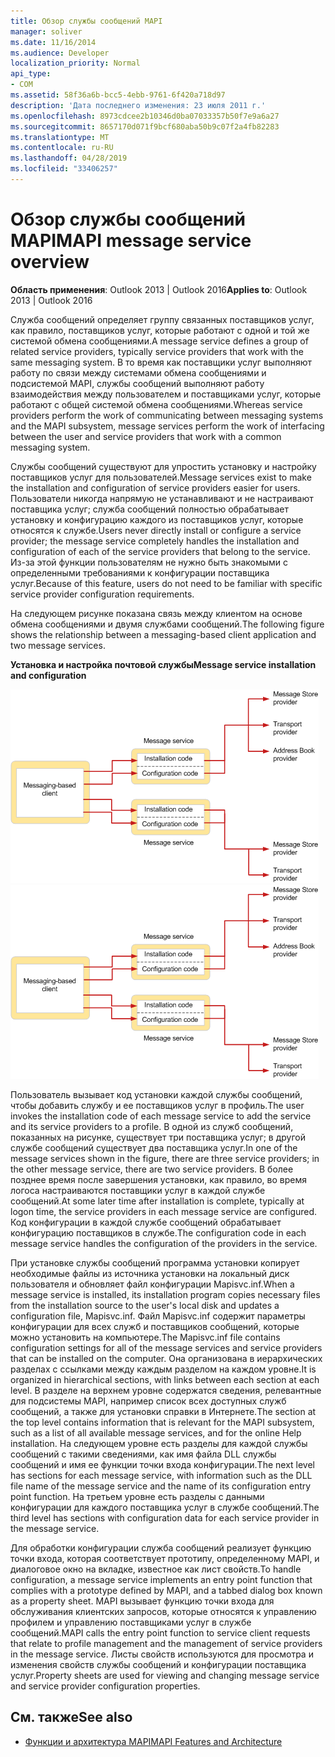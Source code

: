 ```yaml
---
title: Обзор службы сообщений MAPI
manager: soliver
ms.date: 11/16/2014
ms.audience: Developer
localization_priority: Normal
api_type:
- COM
ms.assetid: 58f36a6b-bcc5-4ebb-9761-6f420a718d97
description: 'Дата последнего изменения: 23 июля 2011 г.'
ms.openlocfilehash: 8973cdcee2b10346d0ba07033357b50f7e9a6a27
ms.sourcegitcommit: 8657170d071f9bcf680aba50b9c07f2a4fb82283
ms.translationtype: MT
ms.contentlocale: ru-RU
ms.lasthandoff: 04/28/2019
ms.locfileid: "33406257"
---
```

# <a name="mapi-message-service-overview"></a><span data-ttu-id="a9f3e-103">Обзор службы сообщений MAPI</span><span class="sxs-lookup"><span data-stu-id="a9f3e-103">MAPI message service overview</span></span>
  
<span data-ttu-id="a9f3e-104">**Область применения**: Outlook 2013 | Outlook 2016</span><span class="sxs-lookup"><span data-stu-id="a9f3e-104">**Applies to**: Outlook 2013 | Outlook 2016</span></span> 
  
<span data-ttu-id="a9f3e-105">Служба сообщений определяет группу связанных поставщиков услуг, как правило, поставщиков услуг, которые работают с одной и той же системой обмена сообщениями.</span><span class="sxs-lookup"><span data-stu-id="a9f3e-105">A message service defines a group of related service providers, typically service providers that work with the same messaging system.</span></span> <span data-ttu-id="a9f3e-106">В то время как поставщики услуг выполняют работу по связи между системами обмена сообщениями и подсистемой MAPI, службы сообщений выполняют работу взаимодействия между пользователем и поставщиками услуг, которые работают с общей системой обмена сообщениями.</span><span class="sxs-lookup"><span data-stu-id="a9f3e-106">Whereas service providers perform the work of communicating between messaging systems and the MAPI subsystem, message services perform the work of interfacing between the user and service providers that work with a common messaging system.</span></span>  
  
<span data-ttu-id="a9f3e-107">Службы сообщений существуют для упростить установку и настройку поставщиков услуг для пользователей.</span><span class="sxs-lookup"><span data-stu-id="a9f3e-107">Message services exist to make the installation and configuration of service providers easier for users.</span></span> <span data-ttu-id="a9f3e-108">Пользователи никогда напрямую не устанавливают и не настраивают поставщика услуг; служба сообщений полностью обрабатывает установку и конфигурацию каждого из поставщиков услуг, которые относятся к службе.</span><span class="sxs-lookup"><span data-stu-id="a9f3e-108">Users never directly install or configure a service provider; the message service completely handles the installation and configuration of each of the service providers that belong to the service.</span></span> <span data-ttu-id="a9f3e-109">Из-за этой функции пользователям не нужно быть знакомыми с определенными требованиями к конфигурации поставщика услуг.</span><span class="sxs-lookup"><span data-stu-id="a9f3e-109">Because of this feature, users do not need to be familiar with specific service provider configuration requirements.</span></span> 
  
<span data-ttu-id="a9f3e-110">На следующем рисунке показана связь между клиентом на основе обмена сообщениями и двумя службами сообщений.</span><span class="sxs-lookup"><span data-stu-id="a9f3e-110">The following figure shows the relationship between a messaging-based client application and two message services.</span></span>
  
<span data-ttu-id="a9f3e-111">**Установка и настройка почтовой службы**</span><span class="sxs-lookup"><span data-stu-id="a9f3e-111">**Message service installation and configuration**</span></span>
  
<span data-ttu-id="a9f3e-112">![Установка службы сообщений и настройка](media/amapi_44.gif "установки и конфигурации службы сообщений")</span><span class="sxs-lookup"><span data-stu-id="a9f3e-112">![Message service installation and configuration](media/amapi_44.gif "Message service installation and configuration")</span></span>
  
<span data-ttu-id="a9f3e-113">Пользователь вызывает код установки каждой службы сообщений, чтобы добавить службу и ее поставщиков услуг в профиль.</span><span class="sxs-lookup"><span data-stu-id="a9f3e-113">The user invokes the installation code of each message service to add the service and its service providers to a profile.</span></span> <span data-ttu-id="a9f3e-114">В одной из служб сообщений, показанных на рисунке, существует три поставщика услуг; в другой службе сообщений существует два поставщика услуг.</span><span class="sxs-lookup"><span data-stu-id="a9f3e-114">In one of the message services shown in the figure, there are three service providers; in the other message service, there are two service providers.</span></span> <span data-ttu-id="a9f3e-115">В более позднее время после завершения установки, как правило, во время логоса настраиваются поставщики услуг в каждой службе сообщений.</span><span class="sxs-lookup"><span data-stu-id="a9f3e-115">At some later time after installation is complete, typically at logon time, the service providers in each message service are configured.</span></span> <span data-ttu-id="a9f3e-116">Код конфигурации в каждой службе сообщений обрабатывает конфигурацию поставщиков в службе.</span><span class="sxs-lookup"><span data-stu-id="a9f3e-116">The configuration code in each message service handles the configuration of the providers in the service.</span></span>
  
<span data-ttu-id="a9f3e-117">При установке службы сообщений программа установки копирует необходимые файлы из источника установки на локальный диск пользователя и обновляет файл конфигурации Mapisvc.inf.</span><span class="sxs-lookup"><span data-stu-id="a9f3e-117">When a message service is installed, its installation program copies necessary files from the installation source to the user's local disk and updates a configuration file, Mapisvc.inf.</span></span> <span data-ttu-id="a9f3e-118">Файл Mapisvc.inf содержит параметры конфигурации для всех служб и поставщиков сообщений, которые можно установить на компьютере.</span><span class="sxs-lookup"><span data-stu-id="a9f3e-118">The Mapisvc.inf file contains configuration settings for all of the message services and service providers that can be installed on the computer.</span></span> <span data-ttu-id="a9f3e-119">Она организована в иерархических разделах с ссылками между каждым разделом на каждом уровне.</span><span class="sxs-lookup"><span data-stu-id="a9f3e-119">It is organized in hierarchical sections, with links between each section at each level.</span></span> <span data-ttu-id="a9f3e-120">В разделе на верхнем уровне содержатся сведения, релевантные для подсистемы MAPI, например список всех доступных служб сообщений, а также для установки справки в Интернете.</span><span class="sxs-lookup"><span data-stu-id="a9f3e-120">The section at the top level contains information that is relevant for the MAPI subsystem, such as a list of all available message services, and for the online Help installation.</span></span> <span data-ttu-id="a9f3e-121">На следующем уровне есть разделы для каждой службы сообщений с такими сведениями, как имя файла DLL службы сообщений и имя ее функции точки входа конфигурации.</span><span class="sxs-lookup"><span data-stu-id="a9f3e-121">The next level has sections for each message service, with information such as the DLL file name of the message service and the name of its configuration entry point function.</span></span> <span data-ttu-id="a9f3e-122">На третьем уровне есть разделы с данными конфигурации для каждого поставщика услуг в службе сообщений.</span><span class="sxs-lookup"><span data-stu-id="a9f3e-122">The third level has sections with configuration data for each service provider in the message service.</span></span> 
  
<span data-ttu-id="a9f3e-123">Для обработки конфигурации служба сообщений реализует функцию точки входа, которая соответствует прототипу, определенному MAPI, и диалоговое окно на вкладке, известное как лист свойств.</span><span class="sxs-lookup"><span data-stu-id="a9f3e-123">To handle configuration, a message service implements an entry point function that complies with a prototype defined by MAPI, and a tabbed dialog box known as a property sheet.</span></span> <span data-ttu-id="a9f3e-124">MAPI вызывает функцию точки входа для обслуживания клиентских запросов, которые относятся к управлению профилем и управлению поставщиками услуг в службе сообщений.</span><span class="sxs-lookup"><span data-stu-id="a9f3e-124">MAPI calls the entry point function to service client requests that relate to profile management and the management of service providers in the message service.</span></span> <span data-ttu-id="a9f3e-125">Листы свойств используются для просмотра и изменения свойств службы сообщений и конфигурации поставщика услуг.</span><span class="sxs-lookup"><span data-stu-id="a9f3e-125">Property sheets are used for viewing and changing message service and service provider configuration properties.</span></span> 
  
## <a name="see-also"></a><span data-ttu-id="a9f3e-126">См. также</span><span class="sxs-lookup"><span data-stu-id="a9f3e-126">See also</span></span>

- [<span data-ttu-id="a9f3e-127">Функции и архитектура MAPI</span><span class="sxs-lookup"><span data-stu-id="a9f3e-127">MAPI Features and Architecture</span></span>](mapi-features-and-architecture.md)

